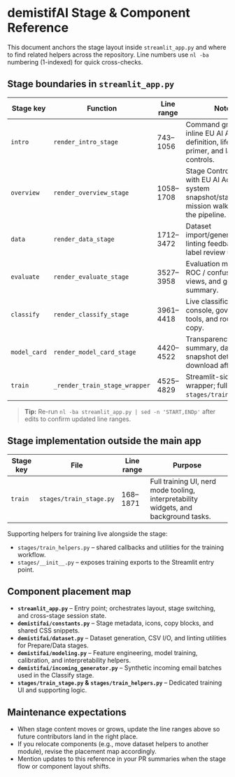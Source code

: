 # demistifAI Stage & Component Reference

This document anchors the stage layout inside `streamlit_app.py` and where to find related helpers across the repository. Line
numbers use `nl -ba` numbering (1-indexed) for quick cross-checks.

## Stage boundaries in `streamlit_app.py`
| Stage key | Function | Line range | Notes |
| --- | --- | --- | --- |
| `intro` | `render_intro_stage` | 743–1056 | Command grid with inline EU AI Act definition, lifecycle primer, and launch controls. |
| `overview` | `render_overview_stage` | 1058–1708 | Stage Control Room with EU AI Act framing, system snapshot/status, and mission walkthrough of the pipeline. |
| `data` | `render_data_stage` | 1712–3472 | Dataset import/generation, linting feedback, and label review utilities. |
| `evaluate` | `render_evaluate_stage` | 3527–3958 | Evaluation metrics, ROC / confusion matrix views, and governance summary. |
| `classify` | `render_classify_stage` | 3961–4418 | Live classification console, governance tools, and routing copy. |
| `model_card` | `render_model_card_stage` | 4420–4522 | Transparency summary, dataset snapshot details, and download affordances. |
| `train` | `_render_train_stage_wrapper` | 4525–4829 | Streamlit-side wrapper; full UI lives in `stages/train_stage.py`. |

> **Tip:** Re-run `nl -ba streamlit_app.py | sed -n 'START,ENDp'` after edits to confirm updated line ranges.

## Stage implementation outside the main app
| Stage key | File | Line range | Purpose |
| --- | --- | --- | --- |
| `train` | `stages/train_stage.py` | 168–1871 | Full training UI, nerd mode tooling, interpretability widgets, and background tasks. |

Supporting helpers for training live alongside the stage:
- `stages/train_helpers.py` – shared callbacks and utilities for the training workflow.
- `stages/__init__.py` – exposes training exports to the Streamlit entry point.

## Component placement map
- **`streamlit_app.py`** – Entry point; orchestrates layout, stage switching, and cross-stage session state.
- **`demistifai/constants.py`** – Stage metadata, icons, copy blocks, and shared CSS snippets.
- **`demistifai/dataset.py`** – Dataset generation, CSV I/O, and linting utilities for Prepare/Data stages.
- **`demistifai/modeling.py`** – Feature engineering, model training, calibration, and interpretability helpers.
- **`demistifai/incoming_generator.py`** – Synthetic incoming email batches used in the Classify stage.
- **`stages/train_stage.py` & `stages/train_helpers.py`** – Dedicated training UI and supporting logic.

## Maintenance expectations
- When stage content moves or grows, update the line ranges above so future contributors land in the right place.
- If you relocate components (e.g., move dataset helpers to another module), revise the placement map accordingly.
- Mention updates to this reference in your PR summaries when the stage flow or component layout shifts.
